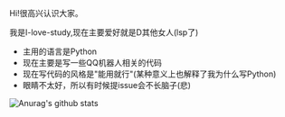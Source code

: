 Hi!很高兴认识大家。
 
我是I-love-study,现在主要爱好就是D其他女人(lsp了)
 - 主用的语言是Python
 - 现在主要是写一些QQ机器人相关的代码
 - 现在写代码的风格是"能用就行"(某种意义上也解释了我为什么写Python)
 - 眼睛不太好，所以有时候提issue会不长脑子(悲)
 
![Anurag's github stats](https://github-readme-stats.vercel.app/api?username=I-love-study&show_icons=true&theme=radical)
